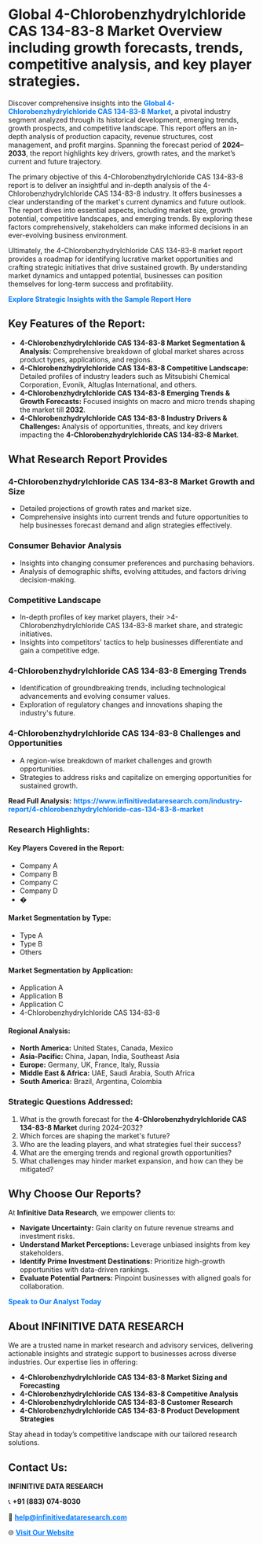 <h1>Global 4-Chlorobenzhydrylchloride CAS 134-83-8 Market Overview including growth forecasts, trends, competitive analysis, and key player strategies.</h1>
<p>
Discover comprehensive insights into the 
<a href="https://www.infinitivedataresearch.com/industry-report/4-chlorobenzhydrylchloride-cas-134-83-8-market" rel="dofollow" style="color: #007BFF; text-decoration: none;"><strong>Global 4-Chlorobenzhydrylchloride CAS 134-83-8 Market</strong></a>, a pivotal industry segment analyzed through its historical development, emerging trends, growth prospects, and competitive landscape. This report offers an in-depth analysis of production capacity, revenue structures, cost management, and profit margins. Spanning the forecast period of <strong>2024–2033</strong>, the report highlights key drivers, growth rates, and the market’s current and future trajectory.
</p>
<p>
The primary objective of this 4-Chlorobenzhydrylchloride CAS 134-83-8 report is to deliver an insightful and in-depth analysis of the 4-Chlorobenzhydrylchloride CAS 134-83-8 industry. It offers businesses a clear understanding of the market's current dynamics and future outlook. The report dives into essential aspects, including market size, growth potential, competitive landscapes, and emerging trends. By exploring these factors comprehensively, stakeholders can make informed decisions in an ever-evolving business environment.
</p>
<p>
Ultimately, the 4-Chlorobenzhydrylchloride CAS 134-83-8 market report provides a roadmap for identifying lucrative market opportunities and crafting strategic initiatives that drive sustained growth. By understanding market dynamics and untapped potential, businesses can position themselves for long-term success and profitability.
</p>
<p>
<a href="https://www.infinitivedataresearch.com/request-sample/reportId=110391" style="color: #007BFF; text-decoration: none;"><strong>Explore Strategic Insights with the Sample Report Here</strong></a>
</p>

<h2>Key Features of the Report:</h2>
<ul>
<li><strong>4-Chlorobenzhydrylchloride CAS 134-83-8 Market Segmentation & Analysis:</strong> Comprehensive breakdown of global market shares across product types, applications, and regions.</li>
<li><strong>4-Chlorobenzhydrylchloride CAS 134-83-8 Competitive Landscape:</strong> Detailed profiles of industry leaders such as Mitsubishi Chemical Corporation, Evonik, Altuglas International, and others.</li>
<li><strong>4-Chlorobenzhydrylchloride CAS 134-83-8 Emerging Trends & Growth Forecasts:</strong> Focused insights on macro and micro trends shaping the market till <strong>2032</strong>.</li>
<li><strong>4-Chlorobenzhydrylchloride CAS 134-83-8 Industry Drivers & Challenges:</strong> Analysis of opportunities, threats, and key drivers impacting the <strong>4-Chlorobenzhydrylchloride CAS 134-83-8 Market</strong>.</li>
</ul>

<h2>What Research Report Provides</h2>
<h3>4-Chlorobenzhydrylchloride CAS 134-83-8 Market Growth and Size</h3>
<ul>
<li>Detailed projections of growth rates and market size.</li>
<li>Comprehensive insights into current trends and future opportunities to help businesses forecast demand and align strategies effectively.</li>
</ul>

<h3>Consumer Behavior Analysis</h3>
<ul>
<li>Insights into changing consumer preferences and purchasing behaviors.</li>
<li>Analysis of demographic shifts, evolving attitudes, and factors driving decision-making.</li>
</ul>

<h3>Competitive Landscape</h3>
<ul>
<li>In-depth profiles of key market players, their >4-Chlorobenzhydrylchloride CAS 134-83-8 market share, and strategic initiatives.</li>
<li>Insights into competitors' tactics to help businesses differentiate and gain a competitive edge.</li>
</ul>

<h3>4-Chlorobenzhydrylchloride CAS 134-83-8 Emerging Trends</h3>
<ul>
<li>Identification of groundbreaking trends, including technological advancements and evolving consumer values.</li>
<li>Exploration of regulatory changes and innovations shaping the industry's future.</li>
</ul>

<h3>4-Chlorobenzhydrylchloride CAS 134-83-8 Challenges and Opportunities</h3>
<ul>
<li>A region-wise breakdown of market challenges and growth opportunities.</li>
<li>Strategies to address risks and capitalize on emerging opportunities for sustained growth.</li>
</ul>
<p><strong>Read Full Analysis:</strong> <a href="https://www.infinitivedataresearch.com/industry-report/4-chlorobenzhydrylchloride-cas-134-83-8-market" rel="dofollow" style="color: #007BFF; text-decoration: none;"><strong>https://www.infinitivedataresearch.com/industry-report/4-chlorobenzhydrylchloride-cas-134-83-8-market</strong></a></p>
<h3>Research Highlights:</h3>
<h4>Key Players Covered in the Report:</h4>
<ul><li>Company A</li><li>Company B</li><li>Company C</li><li>Company D</li><li>�</li></ul>
<h4>Market Segmentation by Type:</h4>
<ul><li>Type A</li><li>Type B</li><li>Others</li></ul>
<h4>Market Segmentation by Application:</h4>
<ul><li>Application A</li><li>Application B</li><li>Application C</li><li>4-Chlorobenzhydrylchloride CAS 134-83-8</li></ul>

<h4>Regional Analysis:</h4>
<ul>
<li><strong>North America:</strong> United States, Canada, Mexico</li>
<li><strong>Asia-Pacific:</strong> China, Japan, India, Southeast Asia</li>
<li><strong>Europe:</strong> Germany, UK, France, Italy, Russia</li>
<li><strong>Middle East & Africa:</strong> UAE, Saudi Arabia, South Africa</li>
<li><strong>South America:</strong> Brazil, Argentina, Colombia</li>
</ul>

<h3>Strategic Questions Addressed:</h3>
<ol>
<li>What is the growth forecast for the <strong>4-Chlorobenzhydrylchloride CAS 134-83-8 Market</strong> during 2024–2032?</li>
<li>Which forces are shaping the market's future?</li>
<li>Who are the leading players, and what strategies fuel their success?</li>
<li>What are the emerging trends and regional growth opportunities?</li>
<li>What challenges may hinder market expansion, and how can they be mitigated?</li>
</ol>

<h2>Why Choose Our Reports?</h2>
<p>At <strong>Infinitive Data Research</strong>, we empower clients to:</p>
<ul>
<li><strong>Navigate Uncertainty:</strong> Gain clarity on future revenue streams and investment risks.</li>
<li><strong>Understand Market Perceptions:</strong> Leverage unbiased insights from key stakeholders.</li>
<li><strong>Identify Prime Investment Destinations:</strong> Prioritize high-growth opportunities with data-driven rankings.</li>
<li><strong>Evaluate Potential Partners:</strong> Pinpoint businesses with aligned goals for collaboration.</li>
</ul>
<p><a href="https://www.infinitivedataresearch.com/industry-report/4-chlorobenzhydrylchloride-cas-134-83-8-market" rel="dofollow" style="color: #007BFF; text-decoration: none;"><strong>Speak to Our Analyst Today</strong></a></p>

<h2>About INFINITIVE DATA RESEARCH</h2>
<p>We are a trusted name in market research and advisory services, delivering actionable insights and strategic support to businesses across diverse industries. Our expertise lies in offering:</p>
<ul>
<li><strong>4-Chlorobenzhydrylchloride CAS 134-83-8 Market Sizing and Forecasting</strong></li>
<li><strong>4-Chlorobenzhydrylchloride CAS 134-83-8 Competitive Analysis</strong></li>
<li><strong>4-Chlorobenzhydrylchloride CAS 134-83-8 Customer Research</strong></li>
<li><strong>4-Chlorobenzhydrylchloride CAS 134-83-8 Product Development Strategies</strong></li>
</ul>
<p>Stay ahead in today’s competitive landscape with our tailored research solutions.</p>

<h2>Contact Us:</h2>
<p><strong>INFINITIVE DATA RESEARCH</strong></p>
<p>📞 <strong>+91 (883) 074-8030</strong></p>
<p>📧 <strong><a href="mailto:help@infinitivedataresearch.com" style="color: #007BFF;">help@infinitivedataresearch.com</a></strong></p>
<p>🌐 <strong><a href="https://www.infinitivedataresearch.com" rel="dofollow" style="color: #007BFF;">Visit Our Website</a></strong></p>